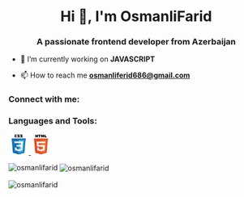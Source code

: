 <h1 align="center">Hi 👋, I'm OsmanliFarid</h1>
<h3 align="center">A passionate frontend developer from Azerbaijan</h3>

- 🔭 I’m currently working on **JAVASCRIPT**

- 📫 How to reach me **osmanliferid686@gmail.com**

<h3 align="left">Connect with me:</h3>
<p align="left">
</p>

<h3 align="left">Languages and Tools:</h3>
<p align="left"> <a href="https://www.w3schools.com/css/" target="_blank" rel="noreferrer"> <img src="https://raw.githubusercontent.com/devicons/devicon/master/icons/css3/css3-original-wordmark.svg" alt="css3" width="40" height="40"/> </a> <a href="https://www.w3.org/html/" target="_blank" rel="noreferrer"> <img src="https://raw.githubusercontent.com/devicons/devicon/master/icons/html5/html5-original-wordmark.svg" alt="html5" width="40" height="40"/> </a> </p>

<p><img align="left" src="https://github-readme-stats.vercel.app/api/top-langs?username=osmanlifarid&show_icons=true&locale=en&layout=compact" alt="osmanlifarid" /></p>

<p>&nbsp;<img align="center" src="https://github-readme-stats.vercel.app/api?username=osmanlifarid&show_icons=true&locale=en" alt="osmanlifarid" /></p>

<p><img align="center" src="https://github-readme-streak-stats.herokuapp.com/?user=osmanlifarid&" alt="osmanlifarid" /></p>

